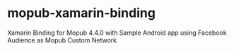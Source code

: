 # mopub-xamarin-binding
Xamarin Binding for Mopub 4.4.0 with Sample Android app using Facebook Audience as Mopub Custom Network
